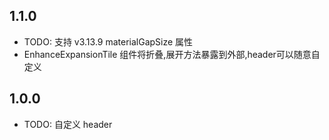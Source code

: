 ## 1.1.0

* TODO: 支持 v3.13.9 materialGapSize 属性
* EnhanceExpansionTile 组件将折叠,展开方法暴露到外部,header可以随意自定义

## 1.0.0

* TODO: 自定义 header
